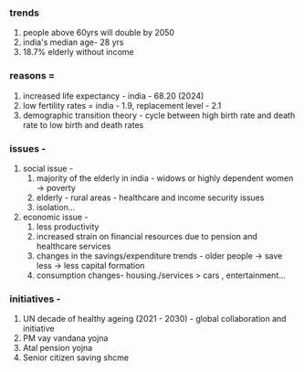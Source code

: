 ### trends
1. people above 60yrs will double by 2050
2. india's median age- 28 yrs
3. 18.7% elderly without income
### reasons = 
1. increased life expectancy  - india - 68.20 (2024)
2. low fertility rates = india - 1.9, replacement level - 2.1
3. demographic transition theory - cycle between high birth rate and death rate to low birth and death rates
### issues - 
1. social issue - 
	1. majority of the elderly in india - widows or highly dependent women -> poverty
	2. elderly - rural areas - healthcare and income security issues
	3. isolation...
2. economic issue - 
	1. less productivity
	2. increased strain on financial resources due to pension and healthcare services
	3. changes in the savings/expenditure trends - older people -> save less -> less  capital formation 
	4. consumption changes- housing./services  > cars , entertainment...
### initiatives - 
1. UN decade of healthy ageing (2021 - 2030) - global collaboration and initiative
2. PM vay vandana yojna
3. Atal pension yojna
4. Senior citizen saving shcme